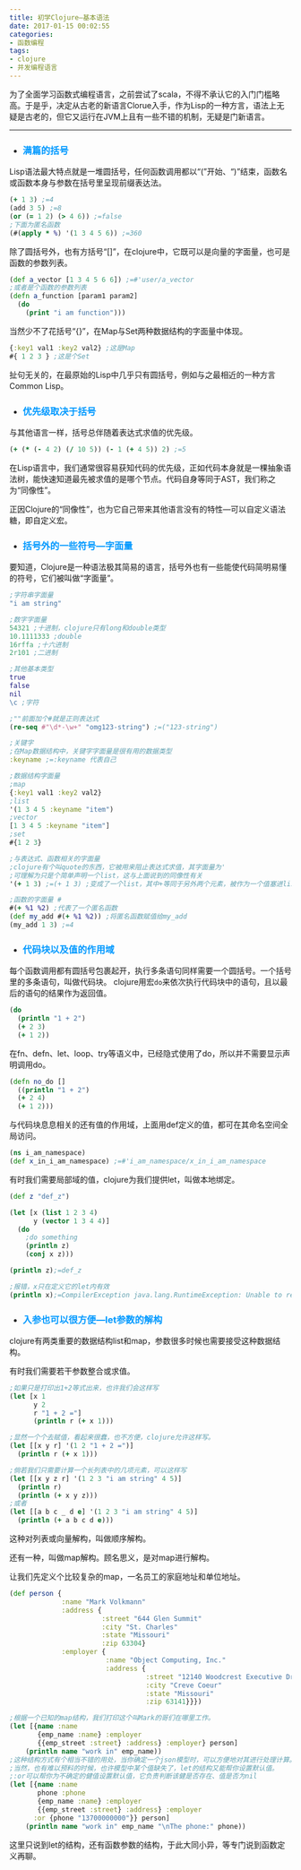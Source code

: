 ```yaml
---
title: 初学Clojure—基本语法
date: 2017-01-15 00:02:55
categories:
- 函数编程
tags:
- clojure
- 并发编程语言
---
```


为了全面学习函数式编程语言，之前尝试了scala，不得不承认它的入门门槛略高。于是乎，决定从古老的新语言Clorue入手，作为Lisp的一种方言，语法上无疑是古老的，但它又运行在JVM上且有一些不错的机制，无疑是门新语言。

---

- ### <font color=#0099ff>满篇的括号</font>

Lisp语法最大特点就是一堆圆括号，任何函数调用都以“(”开始、“)”结束，函数名或函数本身与参数在括号里呈现前缀表达法。

``` clojure
(+ 1 3) ;=4
(add 3 5) ;=8
(or (= 1 2) (> 4 6)) ;=false
;下面为匿名函数
(#(apply * %) '(1 3 4 5 6)) ;=360
```

除了圆括号外，也有方括号“[]”，在clojure中，它既可以是向量的字面量，也可是函数的参数列表。

``` clojure
(def a_vector [1 3 4 5 6 6]) ;=#'user/a_vector
;或者是个函数的参数列表
(defn a_function [param1 param2]
  (do
    (print "i am function")))
```

当然少不了花括号“{}”，在Map与Set两种数据结构的字面量中体现。

``` clojure
{:key1 val1 :key2 val2}	;这是Map
#{ 1 2 3 } ;这是个Set
```
扯句无关的，在最原始的Lisp中几乎只有圆括号，例如与之最相近的一种方言Common Lisp。

- ### <font color=#0099ff>优先级取决于括号</font>

与其他语言一样，括号总伴随着表达式求值的优先级。

``` clojure
(+ (* (- 4 2) (/ 10 5)) (- 1 (+ 4 5)) 2) ;=5
```
在Lisp语言中，我们通常很容易获知代码的优先级，正如代码本身就是一棵抽象语法树，能快速知道最先被求值的是哪个节点。代码自身等同于AST，我们称之为“同像性”。

正因Clojure的“同像性”，也为它自己带来其他语言没有的特性—可以自定义语法糖，即自定义宏。

- ### <font color=#0099ff>括号外的一些符号—字面量</font>

要知道，Clojure是一种语法极其简易的语言，括号外也有一些能使代码简明易懂的符号，它们被叫做“字面量”。

``` clojure
;字符串字面量
"i am string"

;数字字面量
54321 ;十进制，clojure只有long和double类型
10.1111333 ;double
16rffa ;十六进制
2r101 ;二进制

;其他基本类型
true
false
nil
\c ;字符

;""前面加个#就是正则表达式
(re-seq #"\d*-\w+" "omg123-string") ;=("123-string")

;关键字
;在Map数据结构中，关键字字面量是很有用的数据类型
:keyname ;=:keyname 代表自己

;数据结构字面量
;map
{:key1 val1 :key2 val2}
;list
'(1 3 4 5 :keyname "item")
;vector
[1 3 4 5 :keyname "item"]
;set
#{1 2 3}

;与表达式、函数相关的字面量
;clojure有个叫quote的东西，它被用来阻止表达式求值，其字面量为'
;可理解为只是个简单声明一个list，这与上面说到的同像性有关
'(+ 1 3) ;=(+ 1 3) ;变成了一个list，其中+等同于另外两个元素，被作为一个值塞进list中

;函数的字面量 #
#(+ %1 %2) ;代表了一个匿名函数
(def my_add #(+ %1 %2)) ;将匿名函数赋值给my_add
(my_add 1 3) ;=4
```

- ### <font color=#0099ff>代码块以及值的作用域</font>

每个函数调用都有圆括号包裹起开，执行多条语句同样需要一个圆括号。一个括号里的多条语句，叫做代码块。
clojure用宏`do`来依次执行代码块中的语句，且以最后的语句的结果作为返回值。
``` clojure
(do
  (println "1 + 2")
  (+ 2 3)
  (+ 1 2))
```

在fn、defn、let、loop、try等语义中，已经隐式使用了do，所以并不需要显示声明调用do。
``` clojure
(defn no_do []
  ((println "1 + 2")
  (+ 2 4)
  (+ 1 2)))
```

与代码块息息相关的还有值的作用域，上面用def定义的值，都可在其命名空间全局访问。
``` clojure
(ns i_am_namespace)
(def x_in_i_am_namespace) ;=#'i_am_namespace/x_in_i_am_namespace
```

有时我们需要局部域的值，clojure为我们提供let，叫做本地绑定。
``` clojure
(def z "def_z")

(let [x (list 1 2 3 4)
      y (vector 1 3 4 4)]
  (do
    ;do something
    (println z)
    (conj x z)))

(println z);=def_z

;报错，x只在定义它的let内有效
(println x);=CompilerException java.lang.RuntimeException: Unable to resolve symbol: x in this context
```

- ### <font color=#0099ff>入参也可以很方便—let参数的解构</font>

clojure有两类重要的数据结构list和map，参数很多时候也需要接受这种数据结构。

有时我们需要若干参数整合或求值。
``` clojure
;如果只是打印出1+2等式出来，也许我们会这样写
(let [x 1
      y 2
      r "1 + 2 ="]
      (println r (+ x 1)))

;显然一个个去赋值，看起来很蠢，也不方便，clojure允许这样写。
(let [[x y r] '(1 2 "1 + 2 =")]
  (println r (+ x 1)))

;倘若我们只需要计算一个长列表中的几项元素，可以这样写
(let [[x y z r] '(1 2 3 "i am string" 4 5)]
  (println r)
  (println (+ x y z)))
;或者
(let [[a b c _ d e] '(1 2 3 "i am string" 4 5)]
  (println (+ a b c d e)))
```
这种对列表或向量解构，叫做顺序解构。

还有一种，叫做map解构。顾名思义，是对map进行解构。

让我们先定义个比较复杂的map，一名员工的家庭地址和单位地址。
``` clojure
(def person {
             :name "Mark Volkmann"
             :address {
                       :street "644 Glen Summit"
                       :city "St. Charles"
                       :state "Missouri"
                       :zip 63304}
             :employer {
                        :name "Object Computing, Inc."
                        :address {
                                  :street "12140 Woodcrest Executive Drive, Suite 250"
                                  :city "Creve Coeur"
                                  :state "Missouri"
                                  :zip 63141}}})

;根据一个已知的map结构，我们打印这个叫Mark的哥们在哪里工作。
(let [{name :name
       {emp_name :name} :employer
       {{emp_street :street} :address} :employer} person]
    (println name "work in" emp_name))
;这种结构方式有个相当不错的用处，当你确定一个json模型时，可以方便地对其进行处理计算。
;当然，也有难以预料的时候，也许模型中某个值缺失了，let的结构又能帮你设置默认值。
;:or可以帮你为不确定的健值设置默认值，它负责判断该健是否存在、值是否为nil
(let [{name :name
       phone :phone
       {emp_name :name} :employer
       {{emp_street :street} :address} :employer
      :or {phone "13700000000"}} person]
    (println name "work in" emp_name "\nThe phone:" phone))
```
这里只说到let的结构，还有函数参数的结构，于此大同小异，等专门说到函数定义再聊。
